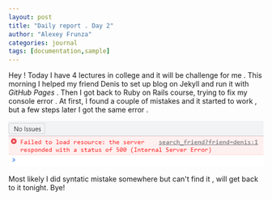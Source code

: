 ```yaml
---
layout: post
title: "Daily report . Day 2"
author: "Alexey Frunza"
categories: journal
tags: [documentation,sample]
---
```


Hey ! Today I have 4 lectures in college and it will be challenge for me . This morning I helped my friend Denis to set up blog on Jekyll and run it with *GitHub Pages* . Then I got back to Ruby on Rails course, trying to fix my console error . At first, I found a couple of mistakes and it started to work , but a few steps later I got the same error . 

![rails error](assets/img/rails_console_error.png "Rails")

Most likely I did syntatic mistake somewhere but can't find it , will get back to it tonight. 
Bye!